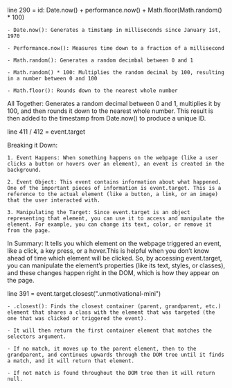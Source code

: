 line 290 = id: Date.now() + performance.now() + Math.floor(Math.random() * 100)

    - Date.now(): Generates a timstamp in milliseconds since January 1st, 1970

    - Performance.now(): Measures time down to a fraction of a millisecond

    - Math.random(): Generates a random decimbal between 0 and 1

    - Math.random() * 100: Multiplies the random decimal by 100, resulting in a number between 0 and 100

    - Math.floor(): Rounds down to the nearest whole number

All Together: Generates a random decimal between 0 and 1, multiplies it by 100, and then rounds it down to the nearest whole number. This result is then added to the timestamp from Date.now() to produce a unique ID.

line 411 / 412 = event.target

Breaking it Down: 

    1. Event Happens: When something happens on the webpage (like a user clicks a button or hovers over an element), an event is created in the background.

    2. Event Object: This event contains information about what happened. One of the important pieces of information is event.target. This is a reference to the actual element (like a button, a link, or an image) that the user interacted with.

    3. Manipulating the Target: Since event.target is an object representing that element, you can use it to access and manipulate the element. For example, you can change its text, color, or remove it from the page.

In Summary: It tells you which element on the webpage triggered an event, like a click, a key press, or a hover.This is helpful when you don’t know ahead of time which element will be clicked. So, by accessing event.target, you can manipulate the element’s properties (like its text, styles, or classes), and these changes happen right in the DOM, which is how they appear on the page.

line 391 = event.target.closest(".unmotivational-mini")

    - .closest(): Finds the closest container (parent, grandparent, etc.) element that shares a class with the element that was targeted (the one that was clicked or triggered the event).

    - It will then return the first container element that matches the selectors argument.

    - If no match, it moves up to the parent element, then to the grandparent, and continues upwards through the DOM tree until it finds a match, and it will return that element.

    - If not match is found throughout the DOM tree then it will return null.


